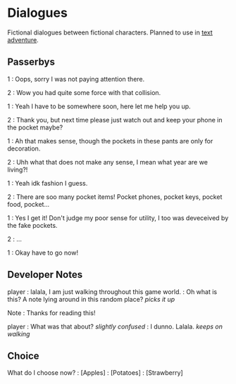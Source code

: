# Dialogues
Fictional dialogues between fictional characters. Planned to use in [text adventure](text_adventure).

## Passerbys
1
: Oops, sorry I was not paying attention there.

2
: Wow you had quite some force with that collision.

1
: Yeah I have to be somewhere soon, here let me help you up.

2
: Thank you, but next time please just watch out and keep your phone in the pocket maybe?

1
: Ah that makes sense, though the pockets in these pants are only for decoration.

2
: Uhh what that does not make any sense, I mean what year are we living?!

1
: Yeah idk fashion I guess. 

2
: There are soo many pocket items! Pocket phones, pocket keys, pocket food, pocket...

1
: Yes I get it! Don't judge my poor sense for utility, I too was deveceived by the fake pockets.

2
: ...

1
: Okay have to go now! 

## Developer Notes
player
: lalala, I am just walking throughout this game world.
: Oh what is this? A note lying around in this random place? *picks it up*

Note
: Thanks for reading this!

player
: What was that about? *slightly confused*
: I dunno. Lalala. *keeps on walking*

## Choice
What do I choose now?
: [Apples]
: [Potatoes]
: [Strawberry]
